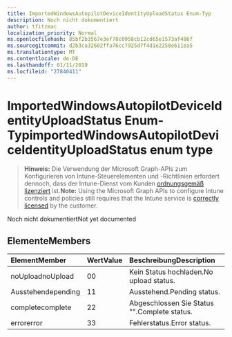 ```yaml
---
title: ImportedWindowsAutopilotDeviceIdentityUploadStatus Enum-Typ
description: Noch nicht dokumentiert
author: tfitzmac
localization_priority: Normal
ms.openlocfilehash: 85bf2b3567e3ef78c0958cb12cd65e1573af486f
ms.sourcegitcommit: d2b3ca32602ffa76cc7925d7f4d1e2258e611ea5
ms.translationtype: MT
ms.contentlocale: de-DE
ms.lasthandoff: 01/11/2019
ms.locfileid: "27840411"
---
```

# <a name="importedwindowsautopilotdeviceidentityuploadstatus-enum-type"></a><span data-ttu-id="cd5ec-103">ImportedWindowsAutopilotDeviceIdentityUploadStatus Enum-Typ</span><span class="sxs-lookup"><span data-stu-id="cd5ec-103">importedWindowsAutopilotDeviceIdentityUploadStatus enum type</span></span>

> <span data-ttu-id="cd5ec-104">**Hinweis:** Die Verwendung der Microsoft Graph-APIs zum Konfigurieren von Intune-Steuerelementen und -Richtlinien erfordert dennoch, dass der Intune-Dienst vom Kunden [ordnungsgemäß lizenziert](https://go.microsoft.com/fwlink/?linkid=839381) ist.</span><span class="sxs-lookup"><span data-stu-id="cd5ec-104">**Note:** Using the Microsoft Graph APIs to configure Intune controls and policies still requires that the Intune service is [correctly licensed](https://go.microsoft.com/fwlink/?linkid=839381) by the customer.</span></span>

<span data-ttu-id="cd5ec-105">Noch nicht dokumentiert</span><span class="sxs-lookup"><span data-stu-id="cd5ec-105">Not yet documented</span></span>
## <a name="members"></a><span data-ttu-id="cd5ec-106">Elemente</span><span class="sxs-lookup"><span data-stu-id="cd5ec-106">Members</span></span>
|<span data-ttu-id="cd5ec-107">Element</span><span class="sxs-lookup"><span data-stu-id="cd5ec-107">Member</span></span>|<span data-ttu-id="cd5ec-108">Wert</span><span class="sxs-lookup"><span data-stu-id="cd5ec-108">Value</span></span>|<span data-ttu-id="cd5ec-109">Beschreibung</span><span class="sxs-lookup"><span data-stu-id="cd5ec-109">Description</span></span>|
|:---|:---|:---|
|<span data-ttu-id="cd5ec-110">noUpload</span><span class="sxs-lookup"><span data-stu-id="cd5ec-110">noUpload</span></span>|<span data-ttu-id="cd5ec-111">0</span><span class="sxs-lookup"><span data-stu-id="cd5ec-111">0</span></span>|<span data-ttu-id="cd5ec-112">Kein Status hochladen.</span><span class="sxs-lookup"><span data-stu-id="cd5ec-112">No upload status.</span></span>|
|<span data-ttu-id="cd5ec-113">Ausstehende</span><span class="sxs-lookup"><span data-stu-id="cd5ec-113">pending</span></span>|<span data-ttu-id="cd5ec-114">1</span><span class="sxs-lookup"><span data-stu-id="cd5ec-114">1</span></span>|<span data-ttu-id="cd5ec-115">Ausstehend.</span><span class="sxs-lookup"><span data-stu-id="cd5ec-115">Pending status.</span></span>|
|<span data-ttu-id="cd5ec-116">complete</span><span class="sxs-lookup"><span data-stu-id="cd5ec-116">complete</span></span>|<span data-ttu-id="cd5ec-117">2</span><span class="sxs-lookup"><span data-stu-id="cd5ec-117">2</span></span>|<span data-ttu-id="cd5ec-118">Abgeschlossen Sie Status "".</span><span class="sxs-lookup"><span data-stu-id="cd5ec-118">Complete status.</span></span>|
|<span data-ttu-id="cd5ec-119">error</span><span class="sxs-lookup"><span data-stu-id="cd5ec-119">error</span></span>|<span data-ttu-id="cd5ec-120">3</span><span class="sxs-lookup"><span data-stu-id="cd5ec-120">3</span></span>|<span data-ttu-id="cd5ec-121">Fehlerstatus.</span><span class="sxs-lookup"><span data-stu-id="cd5ec-121">Error status.</span></span>|



